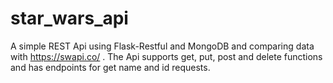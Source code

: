 # star_wars_api
A simple REST Api using Flask-Restful and MongoDB and comparing data with https://swapi.co/ . The Api supports get, put, post and delete functions and has endpoints for get name and id requests.






